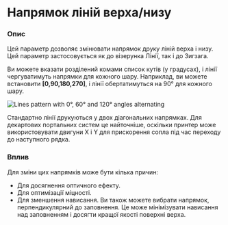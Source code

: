 Напрямок ліній верха/низу
====

### **Опис**

Цей параметр дозволяє змінювати напрямок друку ліній верха і низу. Цей параметр застосовується як до візерунка Лінії, так і до Зигзага.

Ви можете вказати розділений комами список кутів (у градусах), і лінії чергуватимуть напрямки для кожного шару. Наприклад, ви можете встановити **[0,90,180,270]**, і лінії обертатимуться на 90° для кожного шару.

![Lines pattern with 0°, 60° and 120° angles alternating](../images/skin_angles.gif)

Стандартно лінії друкуються у двох діагональних напрямках. Для декартових портальних систем це найточніше, оскільки принтер може використовувати двигуни X і Y для прискорення сопла під час переходу до наступного рядка.

### **Вплив**

Для зміни цих напрямків може бути кілька причин:

* Для досягнення оптичного ефекту.
* Для оптимізації міцності.
* Для зменшення нависання. Ви також можете вибрати напрямок, перпендикулярний до заповнення. Це може мінімізувати нависання над заповненням і досягти кращої якості поверхні верха.
